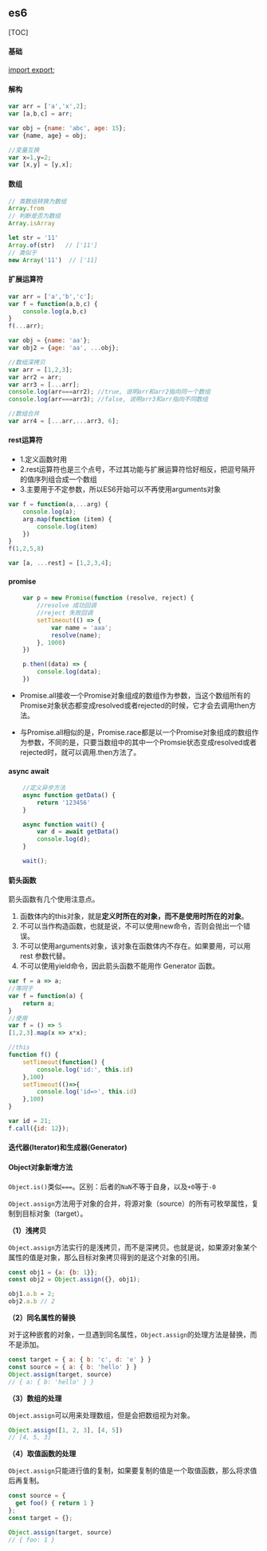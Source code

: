 ## es6 

[TOC]

#### 基础

[import export](http://es6.ruanyifeng.com/#docs/module);

#### 解构
```js
var arr = ['a','x',2];
var [a,b,c] = arr;

var obj = {name: 'abc', age: 15};
var {name, age} = obj;

//变量互换
var x=1,y=2;
var [x,y] = [y,x];

```

#### 数组

```js
// 类数组转换为数组
Array.from
// 判断是否为数组
Array.isArray

let str = '11'
Array.of(str)   // ['11']
// 类似于
new Array('11')  // ['11]
```



#### 扩展运算符

```js
var arr = ['a','b','c'];
var f = function(a,b,c) {
    console.log(a,b,c)
}
f(...arr);

var obj = {name: 'aa'};
var obj2 = {age: 'aa', ...obj};

//数组深拷贝
var arr = [1,2,3];
var arr2 = arr;
var arr3 = [...arr];
console.log(arr===arr2); //true, 说明arr和arr2指向同一个数组
console.log(arr===arr3); //false, 说明arr3和arr指向不同数组

//数组合并
var arr4 = [...arr,...arr3, 6];
```

#### rest运算符
* 1.定义函数时用
* 2.rest运算符也是三个点号，不过其功能与扩展运算符恰好相反，把逗号隔开的值序列组合成一个数组
* 3.主要用于不定参数，所以ES6开始可以不再使用arguments对象

```js
var f = function(a,...arg) {
    console.log(a);
    arg.map(function (item) { 
        console.log(item)    
    })  
}
f(1,2,5,8)

var [a, ...rest] = [1,2,3,4];
```


#### promise
```js
    var p = new Promise(function (resolve, reject) {
        //resolve 成功回调
        //reject 失败回调
        setTimeout(() => {
            var name = 'aaa';
            resolve(name);
        }, 1000)
    })

    p.then((data) => {
        console.log(data);
    })
```
- Promise.all接收一个Promise对象组成的数组作为参数，当这个数组所有的Promise对象状态都变成resolved或者rejected的时候，它才会去调用then方法。

- 与Promise.all相似的是，Promise.race都是以一个Promise对象组成的数组作为参数，不同的是，只要当数组中的其中一个Promsie状态变成resolved或者rejected时，就可以调用.then方法了。

#### async await

```js
    //定义异步方法
    async function getData() {
        return '123456'
    }

    async function wait() {
        var d = await getData()
        console.log(d);
    }

    wait();
```

#### 箭头函数
箭头函数有几个使用注意点。
1. 函数体内的this对象，就是**定义时所在的对象，而不是使用时所在的对象**。
2. 不可以当作构造函数，也就是说，不可以使用new命令，否则会抛出一个错误。
3. 不可以使用arguments对象，该对象在函数体内不存在。如果要用，可以用 rest 参数代替。
4. 不可以使用yield命令，因此箭头函数不能用作 Generator 函数。

```js
var f = a => a;
//等同于
var f = function(a) {
    return a;
}
//使用
var f = () => 5
[1,2,3].map(x => x*x);

//this
function f() {
    setTimeout(function() {
        console.log('id:', this.id)  
    },100)
    setTimeout(()=>{
        console.log('id=>', this.id)
    },100)
}

var id = 21;
f.call({id: 12});
```

#### 迭代器(Iterator)和生成器(Generator)

#### Object对象新增方法

`Object.is()`类似`===`。区别：后者的`NaN`不等于自身，以及`+0`等于`-0`

`Object.assign`方法用于对象的合并，将源对象（source）的所有可枚举属性，复制到目标对象（target）。

**（1）浅拷贝**

`Object.assign`方法实行的是浅拷贝，而不是深拷贝。也就是说，如果源对象某个属性的值是对象，那么目标对象拷贝得到的是这个对象的引用。

```javascript
const obj1 = {a: {b: 1}};
const obj2 = Object.assign({}, obj1);

obj1.a.b = 2;
obj2.a.b // 2
```

**（2）同名属性的替换**

对于这种嵌套的对象，一旦遇到同名属性，`Object.assign`的处理方法是替换，而不是添加。

```javascript
const target = { a: { b: 'c', d: 'e' } }
const source = { a: { b: 'hello' } }
Object.assign(target, source)
// { a: { b: 'hello' } }
```

**（3）数组的处理**

`Object.assign`可以用来处理数组，但是会把数组视为对象。

```javascript
Object.assign([1, 2, 3], [4, 5])
// [4, 5, 3]
```

**（4）取值函数的处理**

`Object.assign`只能进行值的复制，如果要复制的值是一个取值函数，那么将求值后再复制。

```javascript
const source = {
  get foo() { return 1 }
};
const target = {};

Object.assign(target, source)
// { foo: 1 }
```